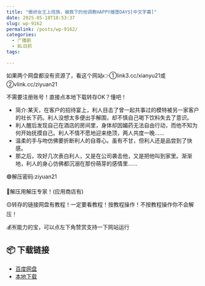 ```yaml
---
title: "傲娇女王上班族，被救下的他调教HAPPY雌堕DAYS[中文字幕]"
date: 2025-05-18T18:53:37
slug: wp-9162
permalink: /posts/wp-9162/
categories:
  - 广播剧
  - BL日抓
tags:

---
```


如果两个网盘都没有资源了，看这个网站👉①link3.cc/xianyu21或②vlink.cc/ziyuan21

不需要注册账号！直接点本地下载转存OK？懂吧！

*   简介:某天，在客户的招待宴上，利人目击了曾一起共事过的模特被另一家客户的社长下药。利人没想太多便出手解围，却不慎自己喝下饮料失去了意识。
*   利人醒后发现自己在酒店的房间里，身体却因媚药无法自由行动，而他不知为何开始抚摸自己。利人不情不愿地迎来绝顶，两人共度一晚……
*   温柔的手与吻仿佛要折断利人的自尊心。虽有不甘，但利人还是品尝到了快感。
*   那之后，攻好几次表白利人，又是在公司袭击他，又是把他叫到家里。渐渐地，利人的身心仿佛都沉溺在那份萌芽的感情里……

🟢解压密码:ziyuan21

🔵解压用解压专家！(应用商店有)

🟡转存的链接网盘有教程！一定要看教程！按教程操作！不按教程操作你不会解压！

💰🈶能力的宝，可以点左下角赞赏支持一下网站运行

## 📦 下载链接
- [百度网盘](https://blziyuan21.com/pay-download/9162?key=3068d9f409&down_id=0)
- [本地下载](https://blziyuan21.com/pay-download/9162?key=3068d9f409&down_id=1)


